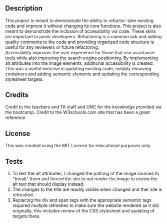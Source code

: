 # <Refactor for Accessibility>

## Description

This project is meant to demonstrate the ability to refactor: take existing code and improve it without changing its core functions.
This project is also meant to demonstrate the inclusion of accessibility via code.
These skills are important to junior developers.  Refactoring is a common ask and adding quality comments to the code and providing organized code structure is useful for any reviewers or future refactoring.  
Accessibility improves the user experience for those that use assistance tools while also improving the search engine positioning.
By implementing alt attributes into the image elements, additional accessibility is created.
This was a useful exercise in updating existing code, notably removing containers and adding semantic elements and updating the corresponding stylesheet targets.


## Credits

Credit to the teachers and TA staff and UNC for the knowledge provided via the bootcamp.
Credit to the W3schools.com site that has been a great reference.

## License

This was created using the MIT License for educational purposes only.


## Tests

1.  To test the alt attributes, I changed the pathing of the image sources to "break" them and forced the site to not render the image to review the alt text that should display instead.
2.  The changes to the title are readily visible when changed and ther site is refreshed.
3.  Replacing the div and span tags with the appropriate semantic tags required multiple refreshes to make sure the website rendered as it did originally; this includes review of the CSS stylesheet and updating of targets there.